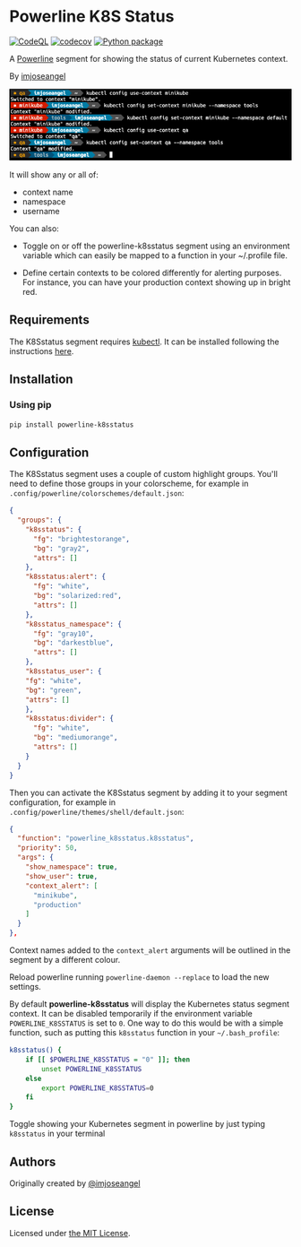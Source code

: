 # Powerline K8S Status

[![CodeQL](https://github.com/imjoseangel/powerline-k8sstatus/workflows/CodeQL/badge.svg)](https://github.com/imjoseangel/powerline-k8sstatus/security/code-scanning) [![codecov](https://codecov.io/gh/imjoseangel/powerline-k8sstatus/branch/devel/graph/badge.svg)](https://codecov.io/gh/imjoseangel/powerline-k8sstatus) [![Python package](https://github.com/imjoseangel/powerline-k8sstatus/workflows/Python%20package/badge.svg)](https://pypi.org/project/powerline-k8sstatus)

A [Powerline][1] segment for showing the status of current Kubernetes context.

By [imjoseangel][2]

![screenshot][4]

It will show any or all of:

* context name
* namespace
* username

You can also:

* Toggle on or off the powerline-k8sstatus segment using an environment variable which can easily be mapped to a function in your ~/.profile file.

* Define certain contexts to be colored differently for alerting purposes. For instance, you can have your production context showing up in bright red.

## Requirements

The K8Sstatus segment requires [kubectl][5]. It can be installed following the instructions [here][6].

## Installation

### Using pip

```txt
pip install powerline-k8sstatus
```

## Configuration

The K8Sstatus segment uses a couple of custom highlight groups. You'll need to define those groups in your colorscheme,
for example in `.config/powerline/colorschemes/default.json`:

```json
{
  "groups": {
    "k8sstatus": {
      "fg": "brightestorange",
      "bg": "gray2",
      "attrs": []
    },
    "k8sstatus:alert": {
      "fg": "white",
      "bg": "solarized:red",
      "attrs": []
    },
    "k8sstatus_namespace": {
      "fg": "gray10",
      "bg": "darkestblue",
      "attrs": []
    },
    "k8sstatus_user": {
    "fg": "white",
    "bg": "green",
    "attrs": []
    },
    "k8sstatus:divider": {
      "fg": "white",
      "bg": "mediumorange",
      "attrs": []
    }
  }
}
```

Then you can activate the K8Sstatus segment by adding it to your segment configuration,
for example in `.config/powerline/themes/shell/default.json`:

```json
{
  "function": "powerline_k8sstatus.k8sstatus",
  "priority": 50,
  "args": {
    "show_namespace": true,
    "show_user": true,
    "context_alert": [
      "minikube",
      "production"
    ]
  }
},
```

Context names added to the `context_alert` arguments will be outlined in the segment by a different colour.

Reload powerline running `powerline-daemon --replace` to load the new settings.

By default **powerline-k8sstatus** will display the Kubernetes status segment context. It can be disabled temporarily if the environment variable `POWERLINE_K8SSTATUS` is set to `0`. One way to do this would be with a simple function, such as putting this `k8sstatus` function in your `~/.bash_profile`:

```bash
k8sstatus() {
    if [[ $POWERLINE_K8SSTATUS = "0" ]]; then
        unset POWERLINE_K8SSTATUS
    else
        export POWERLINE_K8SSTATUS=0
    fi
}
```

Toggle showing your Kubernetes segment in powerline by just typing `k8sstatus` in your terminal

## Authors

Originally created by [@imjoseangel](http://github.com/imjoseangel)

## License

Licensed under [the MIT License][3].

[1]: https://powerline.readthedocs.org/en/master/
[2]: https://imjoseangel.github.io
[3]: https://github.com/imjoseangel/powerline-k8sstatus/blob/devel/LICENSE
[4]: https://raw.githubusercontent.com/imjoseangel/powerline-k8sstatus/devel/screenshot.png
[5]: https://kubernetes.io/docs/reference/kubectl/overview/
[6]: https://kubernetes.io/docs/tasks/tools/install-kubectl/

